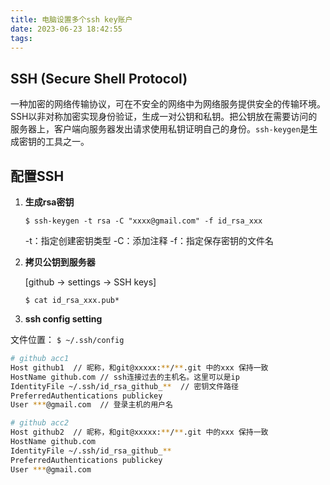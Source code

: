 ```yaml
---
title: 电脑设置多个ssh key账户
date: 2023-06-23 18:42:55
tags:
---
```


## SSH (Secure Shell Protocol)

​	一种加密的网络传输协议，可在不安全的网络中为网络服务提供安全的传输环境。SSH以非对称加密实现身份验证，生成一对公钥和私钥。把公钥放在需要访问的服务器上，客户端向服务器发出请求使用私钥证明自己的身份。`ssh-keygen`是生成密钥的工具之一。

## 配置SSH

1. **生成rsa密钥**

   `$ ssh-keygen -t rsa -C "xxxx@gmail.com" -f id_rsa_xxx`

   -t：指定创建密钥类型
   -C：添加注释
   -f：指定保存密钥的文件名	

2. **拷贝公钥到服务器**

   [github -> settings -> SSH keys]

   `$ cat id_rsa_xxx.pub*`



3. **ssh config setting**

文件位置： `$ ~/.ssh/config`

```bash
# github acc1
Host github1  // 昵称，和git@xxxxx:**/**.git 中的xxx 保持一致
HostName github.com // ssh连接过去的主机名。这里可以是ip
IdentityFile ~/.ssh/id_rsa_github_**  // 密钥文件路径
PreferredAuthentications publickey
User ***@gmail.com  // 登录主机的用户名

# github acc2
Host github2  // 昵称，和git@xxxxx:**/**.git 中的xxx 保持一致
HostName github.com
IdentityFile ~/.ssh/id_rsa_github_**
PreferredAuthentications publickey
User ***@gmail.com
```

